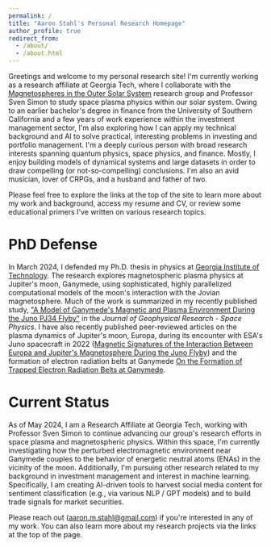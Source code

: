 ```yaml
---
permalink: /
title: "Aaron Stahl's Personal Research Homepage"
author_profile: true
redirect_from: 
  - /about/
  - /about.html
---
```

Greetings and welcome to my personal research site! I'm currently working as a research affiliate at Georgia Tech, where I collaborate with the [Magnetospheres in the Outer Solar System](https://svensimon.gatech.edu/) research group and Professor Sven Simon to study space plasma physics within our solar system. Owing to an earlier bachelor's degree in finance from the University of Southern California and a few years of work experience within the investment management sector, I'm also exploring how I can apply my technical background and AI to solve practical, interesting problems in investing and portfolio management. I'm a deeply curious person with broad research interests spanning quantum physics, space physics, and finance. Mostly, I enjoy building models of dynamical systems and large datasets in order to draw compelling (or not-so-compelling) conclusions. I'm also an avid musician, lover of CRPGs, and a husband and father of two.

Please feel free to explore the links at the top of the site to learn more about my work and background, access my resume and CV, or review some educational primers I've written on various research topics.

PhD Defense
======
In March 2024, I defended my Ph.D. thesis in physics at [Georgia Institute of Technology](https://grad.gatech.edu/events/phd-defense-aaron-stahl). The research explores magnetospheric plasma physics at Jupiter's moon, Ganymede, using sophisticated, highly parallelized computational models of the moon's interaction with the Jovian magnetosphere. Much of the work is summarized in my recently published study, ["A Model of Ganymede's Magnetic and Plasma Environment During the Juno PJ34 Flyby"](https://agupubs.onlinelibrary.wiley.com/doi/full/10.1029/2023JA032113) in the _Journal of Geophysical Research - Space Physics_. I have also recently published peer-reviewed articles on the plasma dynamics of Jupiter's moon, Europa, during its encounter with ESA's Juno spacecraft in 2022 ([Magnetic Signatures of the Interaction Between Europa and Jupiter's Magnetosphere During the Juno Flyby](https://agupubs.onlinelibrary.wiley.com/doi/10.1029/2023GL106810)) and the formation of electron radiation belts at Ganymede [On the Formation of Trapped Electron Radiation Belts at Ganymede](https://agupubs.onlinelibrary.wiley.com/doi/full/10.1029/2024GL109058).

Current Status
======
As of May 2024, I am a Research Affiliate at Georgia Tech, working with Professor Sven Simon to continue advancing our group's research efforts in space plasma and magnetospheric physics. Within this space, I'm currently investigating how the perturbed electromagnetic environment near Ganymede couples to the behavior of energetic neutral atoms (ENAs) in the vicinity of the moon. Additionally, I'm pursuing other research related to my background in investment management and interest in machine learning. Specifically, I am creating AI-driven tools to harvest social media content for sentiment classification (e.g., via various NLP / GPT models) and to build trade signals for market securities.

Please reach out ([aaron.m.stahl@gmail.com](mailto:aaron.m.stahl@gmail.com)) if you're interested in any of my work. You can also learn more about my research projects via the links at the top of the page.
